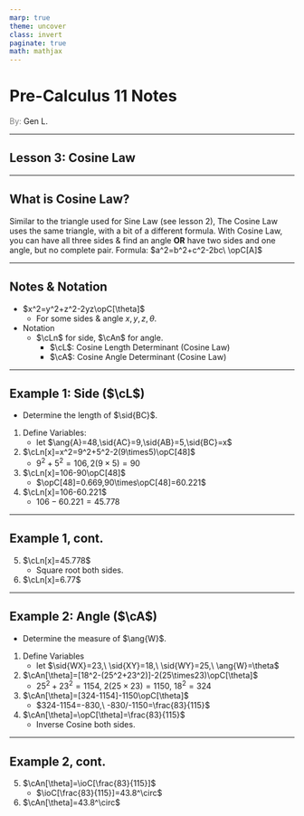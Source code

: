 ```yaml
---
marp: true
theme: uncover
class: invert
paginate: true
math: mathjax
---
```


$\newcommand{\cL}{\mathcal{cL}}$
$\newcommand{\cLn}[1][]{\mathcal{cL}(#1)}$
$\newcommand{\sid}[1]{\overline{#1}}$

# <!--fit--> Pre-Calculus 11 Notes
<span style="color:grey">By:</span> Gen L.

<!--_footer: In partnership with Hyperion University, 2023-->

$\newcommand{\cA}{\mathcal{cA}}$
$\newcommand{\cAn}[1][]{\mathcal{cA}(#1)}$
$\newcommand{\ang}[1]{\angle #1}$

---

$\newcommand{\opT}[1][]{\mathcal{T}(#1)}$
$\newcommand{\opS}[1][]{\mathcal{S}(#1)}$
$\newcommand{\opC}[1][]{\mathcal{C}(#1)}$

## Lesson 3: Cosine Law

$\newcommand{\ioT}[1][]{\mathcal{T}^{-1}(#1)}$
$\newcommand{\ioS}[1][]{\mathcal{S}^{-1}(#1)}$
$\newcommand{\ioC}[1][]{\mathcal{C}^{-1}(#1)}$

---

## What is Cosine Law?

Similar to the triangle used for Sine Law (see lesson 2), The Cosine Law uses the same triangle, with a bit of a different formula.
With Cosine Law, you can have all three sides & find an angle **OR** have two sides and one angle, but no complete pair.
Formula:
$a^2=b^2+c^2-2bc\ \opC[A]$

---

## Notes & Notation

* $x^2=y^2+z^2-2yz\opC[\theta]$
    * For some sides & angle $x,y,z,\theta$.
* Notation
    * $\cLn$ for side, $\cAn$ for angle.
        * $\cL$: Cosine Length Determinant (Cosine Law)
        * $\cA$: Cosine Angle Determinant (Cosine Law)

---

## Example 1: Side ($\cL$)

* Determine the length of $\sid{BC}$.
1) Define Variables:
    * let $\ang{A}=48,\sid{AC}=9,\sid{AB}=5,\sid{BC}=x$
2) $\cLn[x]=x^2=9^2+5^2-2(9\times5)\opC[48]$
    * $9^2+5^2=106, 2(9\times5)=90$
3) $\cLn[x]=106-90\opC[48]$
    * $\opC[48]=0.669,90\times\opC[48]=60.221$
4) $\cLn[x]=106-60.221$
    * $106-60.221=45.778$

---

## Example 1, cont.

5) $\cLn[x]=45.778$
    * Square root both sides.
6) $\cLn[x]=6.77$

---

## Example 2: Angle ($\cA$)

* Determine the measure of $\ang{W}$.
1) Define Variables
    * let $\sid{WX}=23,\ \sid{XY}=18,\ \sid{WY}=25,\ \ang{W}=\theta$
2) $\cAn[\theta]=[18^2-(25^2+23^2)]-2(25\times23)\opC[\theta]$
    * $25^2+23^2=1154,\ 2(25\times23)=1150,\ 18^2=324$
3) $\cAn[\theta]=[324-1154]-1150\opC[\theta]$
    * $324-1154=-830,\ -830/-1150=\frac{83}{115}$
4) $\cAn[\theta]=\opC[\theta]=\frac{83}{115}$
    * Inverse Cosine both sides.


---

## Example 2, cont.

5) $\cAn[\theta]=\ioC[\frac{83}{115}]$
    * $\ioC[\frac{83}{115}]=43.8^\circ$
6) $\cAn[\theta]=43.8^\circ$